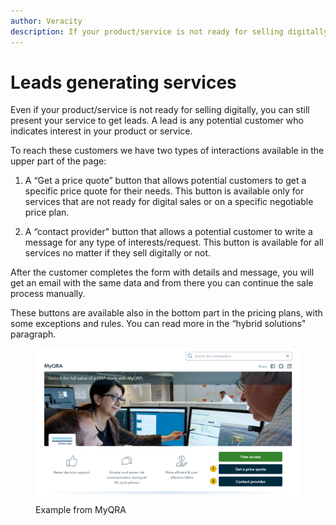 ```yaml
---
author: Veracity
description: If your product/service is not ready for selling digitally, you can still present your service to get leads.
---
```


# Leads generating services

Even if your product/service is not ready for selling digitally, you can still present your service to get leads.​ A lead is any potential customer who indicates interest in your product or service.​
​


To reach these customers we have two types of interactions available in the upper part of the page:​

1. A “Get a price quote” button that allows potential customers to get a specific price quote for their needs.​
This button is available only for services that are not ready for digital sales or on a specific negotiable price plan.​
​

2. A “contact provider" button that allows a potential customer to write a message for any type of interests/request.​
This button is available for all services no matter if they sell digitally or not.​


After the customer completes the form with details and message, you will get an email with the same data and from there you can continue the sale process manually.​

These buttons are available also in the bottom part in the pricing plans, with some exceptions and rules. You can read more in the “hybrid solutions" paragraph.​

<figure>
	<img src="assets/MyQRA.png"/>
	<figcaption>Example from MyQRA</figcaption>
</figure>